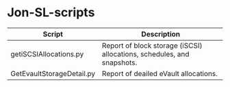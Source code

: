 **Jon-SL-scripts**
==============

Script | Description
------ | -----------
getiSCSIAllocations.py | Report of block storage (iSCSI) allocations, schedules, and snapshots.
GetEvaultStorageDetail.py | Report of deailed eVault allocations.
